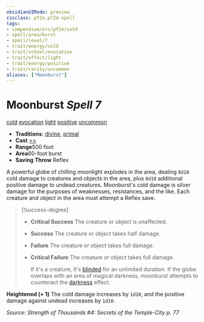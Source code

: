 ```yaml
---
obsidianUIMode: preview
cssclass: pf2e,pf2e-spell
tags:
- compendium/src/pf2e/sot4
- spell/area/burst
- spell/level/7
- trait/energy/cold
- trait/school/evocation
- trait/effect/light
- trait/energy/positive
- trait/rarity/uncommon
aliases: ["Moonburst"]
---
```

# Moonburst *Spell 7*   
[cold](cold.md)  [evocation](evocation.md)  [light](rules/traits/light.md)  [positive](positive.md)  [uncommon](uncommon.md)  

- **Traditions**: [divine](divine.md), [primal](primal.md)
- **Cast** [>>](chapter-9-playing-the-game.md#Actions "Two-Action") 
- **Range**500 foot
- **Area**60-foot burst
- **Saving Throw** Reflex

A powerful globe of chilling moonlight explodes in the area, dealing `8d10` cold damage to creatures and objects in the area, plus `8d10` additional positive damage to undead creatures. Moonburst's cold damage is silver damage for the purposes of weaknesses, resistances, and the like. Each creature and object in the area must attempt a Reflex save.

> [!success-degree] 
> - **Critical Success** The creature or object is unaffected.
> - **Success** The creature or object takes half damage.
> - **Failure** The creature or object takes full damage.
> - **Critical Failure** The creature or object takes full damage.
>
>    If it's a creature, it's [blinded](conditions.md#Blinded) for an unlimited duration. If the globe overlaps with an area of magical darkness, moonburst attempts to counteract the [darkness](rules/traits/darkness.md) effect.

**Heightened (+ 1)** The cold damage increases by `1d10`, and the positive damage against undead increases by `1d10`.

*Source: Strength of Thousands #4: Secrets of the Temple-City p. 77*